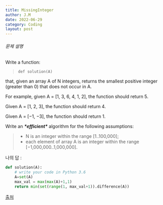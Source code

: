 ```yaml
---
title: MissingInteger
author: J.M
date: 2022-06-29
category: Coding
layout: post
---
```


###### 문제 설명

Write a function:

> ```
> def solution(A)
> ```

that, given an array A of N integers, returns the smallest positive integer (greater than 0) that does not occur in A.

For example, given A = [1, 3, 6, 4, 1, 2], the function should return 5.

Given A = [1, 2, 3], the function should return 4.

Given A = [−1, −3], the function should return 1.

Write an ***\*efficient\**** algorithm for the following assumptions:

> - N is an integer within the range [1..100,000];
> - each element of array A is an integer within the range [−1,000,000..1,000,000].

나의 답 :

```python
def solution(A):
    # write your code in Python 3.6
    A=set(A)
    max_val = max(max(A)+1,1)
    return min(set(range(1, max_val+1)).difference(A))
```

[출처](https://app.codility.com/programmers/lessons/4-counting_elements/missing_integer/start/)
